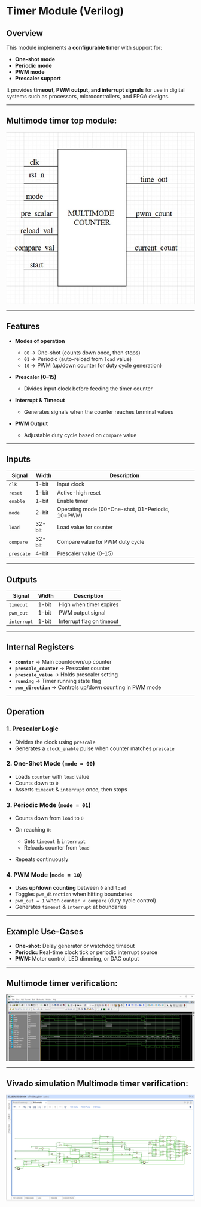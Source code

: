 #  Timer Module (Verilog)

##  Overview

This module implements a **configurable timer** with support for:

* **One-shot mode**
* **Periodic mode**
* **PWM mode**
* **Prescaler support**

It provides **timeout, PWM output, and interrupt signals** for use in digital systems such as processors, microcontrollers, and FPGA designs.

---

##  Multimode timer top module:
 
![Multimode timer](images/timmer_top.png)

---

##  Features

* **Modes of operation**

  * `00` → One-shot (counts down once, then stops)
  * `01` → Periodic (auto-reload from `load` value)
  * `10` → PWM (up/down counter for duty cycle generation)

* **Prescaler (0–15)**

  * Divides input clock before feeding the timer counter

* **Interrupt & Timeout**

  * Generates signals when the counter reaches terminal values

* **PWM Output**

  * Adjustable duty cycle based on `compare` value

---

##  Inputs

| Signal     | Width  | Description                                       |
| ---------- | ------ | ------------------------------------------------- |
| `clk`      | 1-bit  | Input clock                    |
| `reset`    | 1-bit  | Active-high reset                                 |
| `enable`   | 1-bit  | Enable timer                                      |
| `mode`     | 2-bit  | Operating mode (00=One-shot, 01=Periodic, 10=PWM) |
| `load`     | 32-bit | Load value for counter                            |
| `compare`  | 32-bit | Compare value for PWM duty cycle                  |
| `prescale` | 4-bit  | Prescaler value (0–15)                            |

---

##  Outputs

| Signal      | Width | Description               |
| ----------- | ----- | ------------------------- |
| `timeout`   | 1-bit | High when timer expires   |
| `pwm_out`   | 1-bit | PWM output signal         |
| `interrupt` | 1-bit | Interrupt flag on timeout |

---

##  Internal Registers

* **`counter`** → Main countdown/up counter
* **`prescale_counter`** → Prescaler counter
* **`prescale_value`** → Holds prescaler setting
* **`running`** → Timer running state flag
* **`pwm_direction`** → Controls up/down counting in PWM mode

---

##  Operation

### 1. Prescaler Logic

* Divides the clock using `prescale`
* Generates a `clock_enable` pulse when counter matches `prescale`

### 2. One-Shot Mode (`mode = 00`)

* Loads `counter` with `load` value
* Counts down to `0`
* Asserts `timeout` & `interrupt` once, then stops

### 3. Periodic Mode (`mode = 01`)

* Counts down from `load` to `0`
* On reaching `0`:

  * Sets `timeout` & `interrupt`
  * Reloads counter from `load`
* Repeats continuously

### 4. PWM Mode (`mode = 10`)

* Uses **up/down counting** between `0` and `load`
* Toggles `pwm_direction` when hitting boundaries
* `pwm_out = 1` when `counter < compare` (duty cycle control)
* Generates `timeout` & `interrupt` at boundaries

---

##  Example Use-Cases

* **One-shot:** Delay generator or watchdog timeout
* **Periodic:** Real-time clock tick or periodic interrupt source
* **PWM:** Motor control, LED dimming, or DAC output

---

##  Multimode timer verification:
 
![Multimode timer](images/timer_tb.png)

---
## Vivado simulation Multimode timer verification:
 
![Multimode timer](images/timmer_vivado.png)